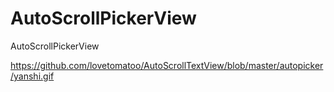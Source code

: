 # AutoScrollPickerView
AutoScrollPickerView

https://github.com/lovetomatoo/AutoScrollTextView/blob/master/autopicker/yanshi.gif
